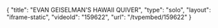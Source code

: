 {
    "title": "EVAN GEISELMAN'S HAWAII QUIVER",
    "type": "solo",
    "layout": "iframe-static",
    "videoId": "159622",
    "url": "\/tvpembed\/159622"
}